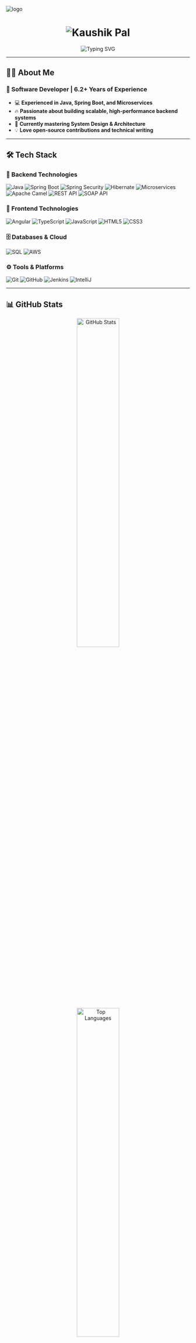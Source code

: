 ![logo](https://github.com/kau6ix/Kaushik-Domain/blob/main/kau6ix_github_banner.png)
<!-- Heading with Animation -->
<!--<h1 align="center">  
  <img src="https://media.giphy.com/media/hvRJCLFzcasrR4ia7z/giphy.gif" width="35">  
  Hey there! I'm <span style="color:#00BFFF;">Kaushik Pal</span>  
</h1>  -->
<h1 align="center">
  <img src="https://github.com/kau6ix/Kaushik-Domain/blob/main/name.svg" alt="Kaushik Pal" />
</h1>

<p align="center">
  <img src="https://readme-typing-svg.herokuapp.com?font=Fira+Code&weight=600&pause=1000&color=00BFFF&center=true&vCenter=true&width=600&lines=Java+Backend+Developer;Spring+Framework+Expert;Full-Stack+Tech+Enthusiast;Problem+Solver+%26+Open+Source+Contributor" alt="Typing SVG" />
</p>

---

## 🧑‍💻 About Me  

### **🚀 Software Developer | 6.2+ Years of Experience**
- 💻 **Experienced in Java, Spring Boot, and Microservices**
- 🔥 **Passionate about building scalable, high-performance backend systems**
- 🎯 **Currently mastering System Design & Architecture**
- 💡 **Love open-source contributions and technical writing**

---

## 🛠️ Tech Stack  

### 🚀 Backend Technologies  
![Java](https://img.shields.io/badge/Java-ED8B00?style=for-the-badge&logo=openjdk&logoColor=white)
![Spring Boot](https://img.shields.io/badge/Spring_Boot-6DB33F?style=for-the-badge&logo=spring&logoColor=white)
![Spring Security](https://img.shields.io/badge/Spring_Security-6DB33F?style=for-the-badge&logo=spring&logoColor=white)
![Hibernate](https://img.shields.io/badge/Hibernate-59666C?style=for-the-badge&logo=hibernate&logoColor=white)
![Microservices](https://img.shields.io/badge/Microservices-005571?style=for-the-badge)
![Apache Camel](https://img.shields.io/badge/Apache_Camel-FF6600?style=for-the-badge&logo=apache&logoColor=white)
![REST API](https://img.shields.io/badge/REST_API-FF4500?style=for-the-badge)
![SOAP API](https://img.shields.io/badge/SOAP_API-0082C9?style=for-the-badge)

### 🎨 Frontend Technologies  
![Angular](https://img.shields.io/badge/Angular-DD0031?style=for-the-badge&logo=angular&logoColor=white)
![TypeScript](https://img.shields.io/badge/TypeScript-3178C6?style=for-the-badge&logo=typescript&logoColor=white)
![JavaScript](https://img.shields.io/badge/JavaScript-F7DF1E?style=for-the-badge&logo=javascript&logoColor=black)
![HTML5](https://img.shields.io/badge/HTML5-E34F26?style=for-the-badge&logo=html5&logoColor=white)
![CSS3](https://img.shields.io/badge/CSS3-1572B6?style=for-the-badge&logo=css3&logoColor=white)

### 🗄️ Databases & Cloud  
![SQL](https://img.shields.io/badge/SQL-4479A1?style=for-the-badge&logo=mysql&logoColor=white)
![AWS](https://img.shields.io/badge/AWS-FF9900?style=for-the-badge&logo=amazonaws&logoColor=white)

### ⚙️ Tools & Platforms  
![Git](https://img.shields.io/badge/Git-F05032?style=for-the-badge&logo=git&logoColor=white)
![GitHub](https://img.shields.io/badge/GitHub-181717?style=for-the-badge&logo=github&logoColor=white)
![Jenkins](https://img.shields.io/badge/Jenkins-D24939?style=for-the-badge&logo=jenkins&logoColor=white)
![IntelliJ](https://img.shields.io/badge/IntelliJ_IDEA-000000?style=for-the-badge&logo=intellij-idea&logoColor=white)

---

## 📊 GitHub Stats  

<p align="center">
  <img src="https://github-readme-stats.vercel.app/api?username=kaushikpal&show_icons=true&theme=tokyonight" alt="GitHub Stats" width="48%" />
</p>

<p align="center">
  <img src="https://github-readme-stats.vercel.app/api/top-langs/?username=kaushikpal&layout=compact&theme=tokyonight" alt="Top Languages" width="48%" />
</p>

---

## 🔥 Fun Facts  

- 🚀 I love solving **complex coding challenges** and **designing scalable architectures**  
- 🎯 **Hobbies:** Tech Blogging, Playing Chess, Exploring Open-Source Projects  
- 🤝 Always open to **collaborations** on exciting projects!  

---

## 📬 Let's Connect!  

<p align="center">
  <a href="https://www.linkedin.com/in/your-linkedin-profile">
    <img src="https://img.shields.io/badge/LinkedIn-0A66C2?style=for-the-badge&logo=linkedin&logoColor=white" />
  </a>
  <a href="https://github.com/kaushikpal">
    <img src="https://img.shields.io/badge/GitHub-171515?style=for-the-badge&logo=github&logoColor=white" />
  </a>
  <a href="mailto:kaushik.pal6000@gmail.com">
    <img src="https://img.shields.io/badge/Email-D14836?style=for-the-badge&logo=gmail&logoColor=white" />
  </a>
  <a href="https://twitter.com/your-twitter-profile">
    <img src="https://img.shields.io/badge/Twitter-1DA1F2?style=for-the-badge&logo=twitter&logoColor=white" />
  </a>
</p>

---

⭐ **Feel free to explore my repositories, collaborate, and connect!** 🚀  
